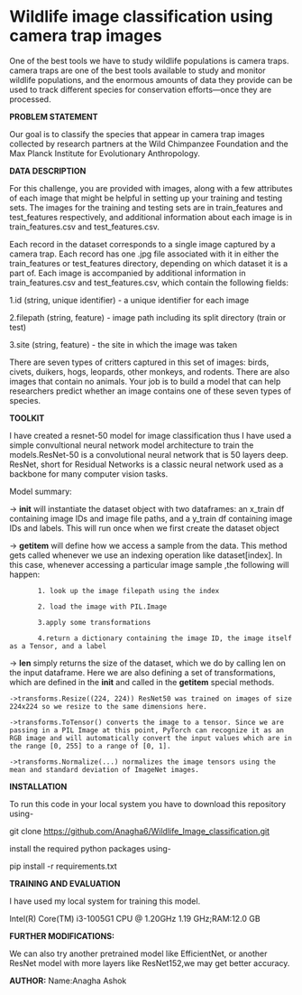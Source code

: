 # Wildlife image classification using camera trap images

One of the best tools we have to study wildlife populations is camera traps. camera traps are one of the best tools available to study and monitor wildlife populations, and the enormous amounts of data they provide can be used to track different species for conservation efforts—once they are processed.

**PROBLEM STATEMENT**

Our goal is to classify the species that appear in camera trap images collected by research partners at the Wild Chimpanzee Foundation and the Max Planck Institute for Evolutionary Anthropology.

**DATA DESCRIPTION**

For this challenge, you are provided with images, along with a few attributes of each image that might be helpful in setting up your training and testing sets. The images for the training and testing sets are in train_features and test_features respectively, and additional information about each image is in train_features.csv and test_features.csv.

Each record in the dataset corresponds to a single image captured by a camera trap. Each record has one .jpg file associated with it in either the train_features or test_features directory, depending on which dataset it is a part of. Each image is accompanied by additional information in train_features.csv and test_features.csv, which contain the following fields:

1.id (string, unique identifier) - a unique identifier for each image

2.filepath (string, feature) - image path including its split directory (train or test)

3.site (string, feature) - the site in which the image was taken

There are seven types of critters captured in this set of images: birds, civets, duikers, hogs, leopards, other monkeys, and rodents. There are also images that contain no animals. Your job is to build a model that can help researchers predict whether an image contains one of these seven types of species.

**TOOLKIT**

I have created a resnet-50 model for image classification thus I have used a simple convultional neural network model architecture to train the models.ResNet-50 is a convolutional neural network that is 50 layers deep. ResNet, short for Residual Networks is a classic neural network used as a backbone for many computer vision tasks.

Model summary:

->  __init__ will instantiate the dataset object with two dataframes: an x_train df containing image IDs and image file paths,  and a y_train df containing image IDs and labels. This will run once when we first create the dataset object

->  __getitem__ will define how we access a sample from the data. This method gets called whenever we use an indexing operation like dataset[index]. In this case, whenever accessing a particular image sample ,the following will happen:
    
           1. look up the image filepath using the index
    
           2. load the image with PIL.Image
    
           3.apply some transformations 
    
           4.return a dictionary containing the image ID, the image itself as a Tensor, and a label 
    
->  __len__ simply returns the size of the dataset, which we do by calling len on the input dataframe.
Here we are also defining a set of transformations, which are defined in the __init__ and called in the __getitem__ special methods.
    
    ->transforms.Resize((224, 224)) ResNet50 was trained on images of size 224x224 so we resize to the same dimensions here.
    
    ->transforms.ToTensor() converts the image to a tensor. Since we are passing in a PIL Image at this point, PyTorch can recognize it as an RGB image and will automatically convert the input values which are in the range [0, 255] to a range of [0, 1].
    
    ->transforms.Normalize(...) normalizes the image tensors using the mean and standard deviation of ImageNet images.
    
  **INSTALLATION**
  
To run this code in your local system you have to download this repository using-
  
git clone https://github.com/Anagha6/Wildlife_Image_classification.git
  
install the required python packages using-

pip install -r requirements.txt
    
**TRAINING AND EVALUATION**

I have used my local system for training this model.

Intel(R) Core(TM) i3-1005G1 CPU @ 1.20GHz   1.19 GHz;RAM:12.0 GB

**FURTHER MODIFICATIONS:**

We can also try another pretrained model like EfficientNet, or another ResNet model with more layers like ResNet152,we may get better accuracy.

**AUTHOR:**
Name:Anagha Ashok



 
